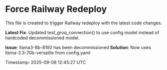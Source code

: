 # Force Railway Redeploy

This file is created to trigger Railway redeploy with the latest code changes.

**Latest Fix**: Updated test_groq_connection() to use config model instead of hardcoded decommissioned model.

**Issue**: llama3-8b-8192 has been decommissioned
**Solution**: Now uses llama-3.3-70b-versatile from config.yaml

Timestamp: 2025-09-08 12:45:27 UTC